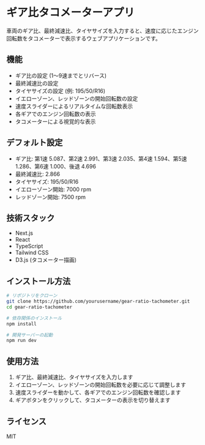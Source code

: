 # ギア比タコメーターアプリ

車両のギア比、最終減速比、タイヤサイズを入力すると、速度に応じたエンジン回転数をタコメーターで表示するウェブアプリケーションです。

## 機能

- ギア比の設定 (1〜9速までとリバース)
- 最終減速比の設定
- タイヤサイズの設定 (例: 195/50/R16)
- イエローゾーン、レッドゾーンの開始回転数の設定
- 速度スライダーによるリアルタイムな回転数表示
- 各ギアでのエンジン回転数の表示
- タコメーターによる視覚的な表示

## デフォルト設定

- ギア比: 第1速 5.087、第2速 2.991、第3速 2.035、第4速 1.594、第5速 1.286、第6速 1.000、後退 4.696
- 最終減速比: 2.866
- タイヤサイズ: 195/50/R16
- イエローゾーン開始: 7000 rpm
- レッドゾーン開始: 7500 rpm

## 技術スタック

- Next.js
- React
- TypeScript
- Tailwind CSS
- D3.js (タコメーター描画)

## インストール方法

```bash
# リポジトリをクローン
git clone https://github.com/yourusername/gear-ratio-tachometer.git
cd gear-ratio-tachometer

# 依存関係のインストール
npm install

# 開発サーバーの起動
npm run dev
```

## 使用方法

1. ギア比、最終減速比、タイヤサイズを入力します
2. イエローゾーン、レッドゾーンの開始回転数を必要に応じて調整します
3. 速度スライダーを動かして、各ギアでのエンジン回転数を確認します
4. ギアボタンをクリックして、タコメーターの表示を切り替えます

## ライセンス

MIT 